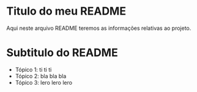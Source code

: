 # Titulo do meu README

Aqui neste arquivo README teremos as informações relativas ao projeto.

# Subtitulo do README

- Tópico 1: ti ti ti
- Tópico 2: bla bla bla
- Tópico 3: lero lero lero